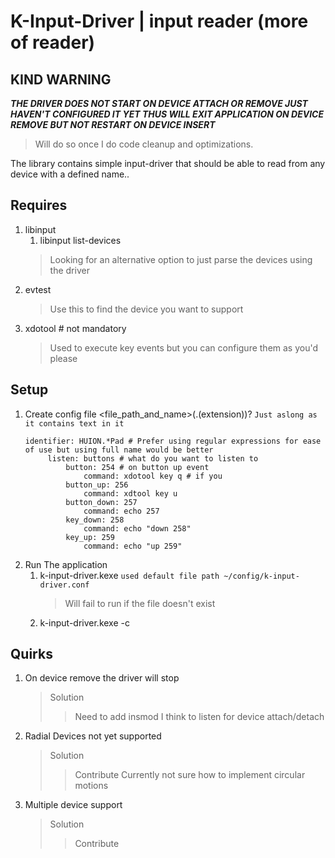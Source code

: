 # K-Input-Driver | input reader (more of reader)

## KIND WARNING
***THE DRIVER DOES NOT START ON DEVICE ATTACH OR REMOVE JUST HAVEN'T CONFIGURED IT YET THUS WILL EXIT APPLICATION ON DEVICE REMOVE BUT NOT RESTART ON DEVICE INSERT***
> Will do so once I do code cleanup and optimizations.

The library contains simple input-driver that should be able
to read from any device with a defined name..

## Requires

1. libinput
    1. libinput list-devices
   > Looking for an alternative option to just parse the devices using the driver
2. evtest
   > Use this to find the device you want to support
3. xdotool # not mandatory
   > Used to execute key events but you can configure them as you'd please

## Setup

1. Create config file
   <file_path_and_name>(.(extension))? ```Just aslong as it contains text in it```
   ```
   identifier: HUION.*Pad # Prefer using regular expressions for ease of use but using full name would be better
        listen: buttons # what do you want to listen to 
            button: 254 # on button up event
                command: xdotool key q # if you 
            button_up: 256 
                command: xdtool key u
            button_down: 257
                command: echo 257
            key_down: 258
                command: echo "down 258"
            key_up: 259
                command: echo "up 259"
   ```
2. Run The application
    1. k-input-driver.kexe ```used default file path ~/config/k-input-driver.conf```
       > Will fail to run if the file doesn't exist
    2. k-input-driver.kexe -c <path to your config file>

## Quirks

1. On device remove the driver will stop
   > Solution
   > > Need to add insmod I think to listen for device attach/detach

2. Radial Devices not yet supported
   > Solution
   > > Contribute
   > > Currently not sure how to implement circular motions
3. Multiple device support
   > Solution
   > > Contribute 